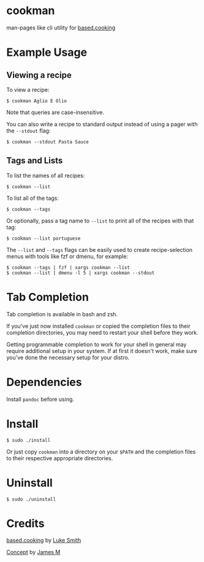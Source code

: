 # cookman
man-pages like cli utility for [based.cooking](https://based.cooking)

# Example Usage
## Viewing a recipe
To view a recipe:
```
$ cookman Aglio E Olio
```
Note that queries are case-insensitive.

You can also write a recipe to standard output instead of using a pager with the `--stdout` flag:
```
$ cookman --stdout Pasta Sauce
```

## Tags and Lists
To list the names of all recipes:
```
$ cookman --list
```

To list all of the tags:
```
$ cookman --tags
```

Or optionally, pass a tag name to `--list` to print all of the recipes with that tag:
```
$ cookman --list portuguese
```

The `--list` and `--tags` flags can be easily used to create recipe-selection menus with tools like fzf or dmenu, for example:
```
$ cookman --tags | fzf | xargs cookman --list
$ cookman --list | dmenu -l 5 | xargs cookman --stdout
```

# Tab Completion
Tab completion is available in bash and zsh.

If you've just now installed `cookman` or copied the completion files to their completion directories, you may need to restart your shell before they work.

Getting programmable completion to work for your shell in general may require additional setup in your system. If at first it doesn't work, make sure you've done the necessary setup for your distro.

# Dependencies
Install `pandoc` before using.

# Install
```
$ sudo ./install
```
Or just copy `cookman` into a directory on your `$PATH` and the completion files to their respective appropriate directories.

# Uninstall
```
$ sudo ./uninstall
```

# Credits
[based.cooking](https://based.cooking) by [Luke Smith](https://lukesmith.xyz)

[Concept](https://www.youtube.com/watch?v=ykNEkiYr0QM&lc=Ugz6nFsr1PlL2x4oJaF4AaABAg) by [James M](https://github.com/dm17)
